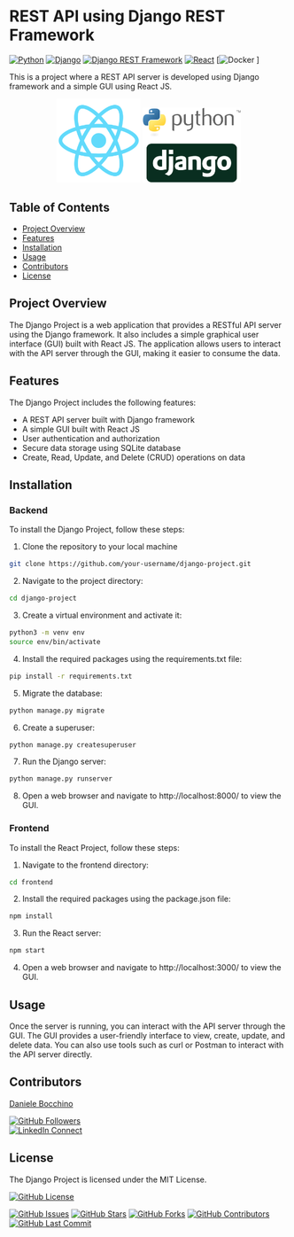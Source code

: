 # REST API using Django REST Framework

[![Python](https://img.shields.io/badge/Python-3.9.13.-yellow)](https://www.python.org/downloads/release/python-380/)
[![Django](https://img.shields.io/badge/Django-4.2.0-green)](https://www.djangoproject.com/download/)
[![Django REST Framework](https://img.shields.io/badge/Django%20REST%20Framework-3.14.0-red)](https://www.django-rest-framework.org/)
[![React](https://img.shields.io/badge/React-18.0.2-blue)](https://reactjs.org/)
[![Docker]() ]

This is a project where a REST API server is developed using Django framework and a simple GUI using React JS.

<p align="middle">
    <img width='30%' margin='1rem' src='frontend/public/logo512.png'>
    <img width='35%' margin='1rem' src='frontend/public/django.png'>
</p>

## Table of Contents

- [Project Overview](#projectoverview)
- [Features](#features)
- [Installation](#installation)
- [Usage](#usage)
- [Contributors](#contributors)
- [License](#license)

## Project Overview

The Django Project is a web application that provides a RESTful API server using the Django framework. It also includes a simple graphical user interface (GUI) built with React JS. The application allows users to interact with the API server through the GUI, making it easier to consume the data.

## Features

The Django Project includes the following features:

- A REST API server built with Django framework
- A simple GUI built with React JS
- User authentication and authorization
- Secure data storage using SQLite database
- Create, Read, Update, and Delete (CRUD) operations on data

## Installation

### Backend

To install the Django Project, follow these steps:

1. Clone the repository to your local machine

```bash
git clone https://github.com/your-username/django-project.git
```

2. Navigate to the project directory:

```bash
cd django-project
```

3. Create a virtual environment and activate it:

```bash
python3 -m venv env
source env/bin/activate
```

4. Install the required packages using the requirements.txt file:

```bash
pip install -r requirements.txt
```

5. Migrate the database:

```bash
python manage.py migrate
```

6. Create a superuser:

```bash
python manage.py createsuperuser
```

7. Run the Django server:

```bash
python manage.py runserver
```

8. Open a web browser and navigate to http://localhost:8000/ to view the GUI.

### Frontend

To install the React Project, follow these steps:

1. Navigate to the frontend directory:

```bash
cd frontend
```

2. Install the required packages using the package.json file:

```bash
npm install
```

3. Run the React server:

```bash
npm start
```

4. Open a web browser and navigate to http://localhost:3000/ to view the GUI.

## Usage

Once the server is running, you can interact with the API server through the GUI. The GUI provides a user-friendly interface to view, create, update, and delete data. You can also use tools such as curl or Postman to interact with the API server directly.

## Contributors

[Daniele Bocchino](https://danielebocchino.github.io/)

[![GitHub Followers](https://img.shields.io/github/followers/DanieleBocchino?style=social)](https://github.com/DanieleBocchino)  
[![LinkedIn Connect](https://img.shields.io/badge/LinkedIn-Connect-blue?style=social&logo=linkedin)](https://www.linkedin.com/in/daniele-bocchino-aa602a20b/)

## License

The Django Project is licensed under the MIT License.

[![GitHub License](https://img.shields.io/github/license/DanieleBocchino/django-project)](https://github.com/DanieleBocchino/django-project/)

[![GitHub Issues](https://img.shields.io/github/issues/DanieleBocchino/django-project)](https://github.com/DanieleBocchino/django-project)
[![GitHub Stars](https://img.shields.io/github/stars/DanieleBocchino/django-project)](https://github.com/DanieleBocchino/django-project)
[![GitHub Forks](https://img.shields.io/github/forks/DanieleBocchino/django-project)](https://github.com/DanieleBocchino/django-project)
[![GitHub Contributors](https://img.shields.io/github/contributors/DanieleBocchino/django-project)](https://github.com/DanieleBocchino/django-project)
[![GitHub Last Commit](https://img.shields.io/github/last-commit/DanieleBocchino/django-project)](https://github.com/DanieleBocchino/django-project)
